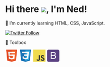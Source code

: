 # Hi there <img src="https://raw.githubusercontent.com/MartinHeinz/MartinHeinz/master/wave.gif" width="30px">, I'm Ned!
🌱 I’m currently learning HTML, CSS, JavaScript.

[![Twitter Follow](https://img.shields.io/twitter/follow/NedMarafawi?label=Documenting%20my%20journey&style=social)](https://twitter.com/intent/follow?screen_name=nedmarafawi)


🧰 Toolbox

<img src="https://github.com/devicons/devicon/blob/master/icons/html5/html5-original.svg" alt="HTML logo" width="40" height="40"> <img src="https://github.com/devicons/devicon/blob/master/icons/css3/css3-original.svg" alt="HTML logo" width="40" height="40">
<img src="https://github.com/devicons/devicon/blob/master/icons/javascript/javascript-original.svg" alt="HTML logo" width="40" height="40">
<img src="https://github.com/devicons/devicon/blob/master/icons/bootstrap/bootstrap-plain.svg" alt="HTML logo" width="40" height="40">
<!--
**NedMarafawi/NedMarafawi** is a ✨ _special_ ✨ repository because its `README.md` (this file) appears on your GitHub profile.


Here are some ideas to get you started:

- 🔭 I’m currently working on ...
- 🌱 I’m currently learning ...
- 👯 I’m looking to collaborate on ...
- 🤔 I’m looking for help with ...
- 💬 Ask me about ...
- 📫 How to reach me: ...
- 😄 Pronouns: ...
- ⚡ Fun fact: ...
<img class="emoji" alt="memo" height="20" width="20" src="https://github.githubassets.com/images/icons/emoji/unicode/1f4dd.png">
-->
